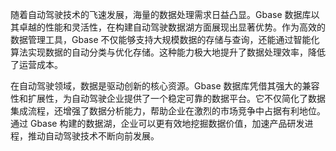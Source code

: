 随着自动驾驶技术的飞速发展，海量的数据处理需求日益凸显。Gbase 数据库以其卓越的性能和灵活性，在构建自动驾驶数据湖方面展现出显著优势。作为高效的数据管理工具，Gbase 不仅能够支持大规模数据的存储与查询，还能通过智能化算法实现数据的自动分类与优化存储。这种能力极大地提升了数据处理效率，降低了运营成本。

在自动驾驶领域，数据是驱动创新的核心资源。Gbase 数据库凭借其强大的兼容性和扩展性，为自动驾驶企业提供了一个稳定可靠的数据平台。它不仅简化了数据集成流程，还增强了数据分析能力，帮助企业在激烈的市场竞争中占据有利地位。通过 Gbase 构建的数据湖，企业可以更有效地挖掘数据价值，加速产品研发进程，推动自动驾驶技术不断向前发展。